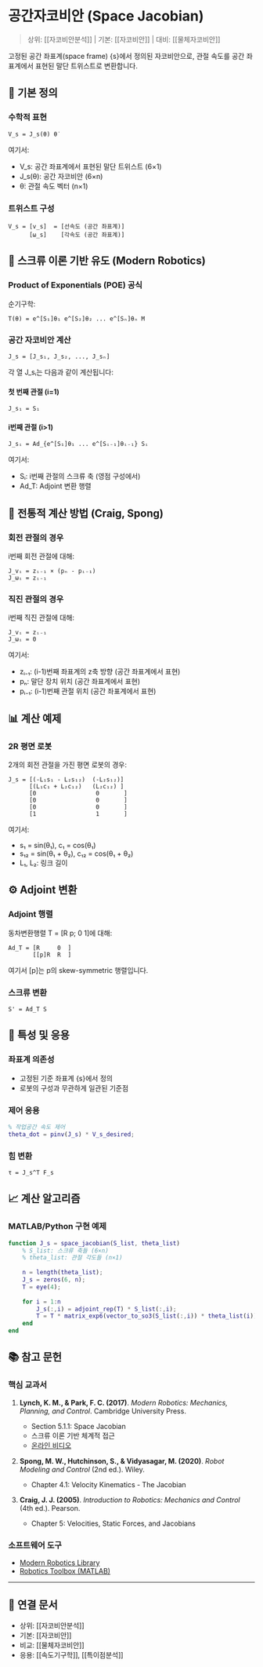 # 공간자코비안 (Space Jacobian)

> 상위: [[자코비안분석]] | 기본: [[자코비안]] | 대비: [[물체자코비안]]

고정된 공간 좌표계(space frame) {s}에서 정의된 자코비안으로, 관절 속도를 공간 좌표계에서 표현된 말단 트위스트로 변환합니다.

## 🎯 기본 정의

### 수학적 표현
```
V_s = J_s(θ) θ̇
```

여기서:
- V_s: 공간 좌표계에서 표현된 말단 트위스트 (6×1)
- J_s(θ): 공간 자코비안 (6×n)
- θ̇: 관절 속도 벡터 (n×1)

### 트위스트 구성
```
V_s = [v_s]  = [선속도 (공간 좌표계)]
      [ω_s]    [각속도 (공간 좌표계)]
```

## 📐 스크류 이론 기반 유도 (Modern Robotics)

### Product of Exponentials (POE) 공식
순기구학:
```
T(θ) = e^[S₁]θ₁ e^[S₂]θ₂ ... e^[Sₙ]θₙ M
```

### 공간 자코비안 계산
```
J_s = [J_s₁, J_s₂, ..., J_sₙ]
```

각 열 J_sᵢ는 다음과 같이 계산됩니다:

#### 첫 번째 관절 (i=1)
```
J_s₁ = S₁
```

#### i번째 관절 (i>1)
```
J_sᵢ = Ad_{e^[S₁]θ₁ ... e^[Sᵢ₋₁]θᵢ₋₁} Sᵢ
```

여기서:
- Sᵢ: i번째 관절의 스크류 축 (영점 구성에서)
- Ad_T: Adjoint 변환 행렬

## 🔧 전통적 계산 방법 (Craig, Spong)

### 회전 관절의 경우
i번째 회전 관절에 대해:
```
J_vᵢ = zᵢ₋₁ × (pₙ - pᵢ₋₁)
J_ωᵢ = zᵢ₋₁
```

### 직진 관절의 경우
i번째 직진 관절에 대해:
```
J_vᵢ = zᵢ₋₁
J_ωᵢ = 0
```

여기서:
- zᵢ₋₁: (i-1)번째 좌표계의 z축 방향 (공간 좌표계에서 표현)
- pₙ: 말단 장치 위치 (공간 좌표계에서 표현)
- pᵢ₋₁: (i-1)번째 관절 위치 (공간 좌표계에서 표현)

## 📊 계산 예제

### 2R 평면 로봇
2개의 회전 관절을 가진 평면 로봇의 경우:

```
J_s = [(-L₁s₁ - L₂s₁₂)  (-L₂s₁₂)]
      [(L₁c₁ + L₂c₁₂)   (L₂c₁₂) ]
      [0                 0       ]
      [0                 0       ]
      [0                 0       ]
      [1                 1       ]
```

여기서:
- s₁ = sin(θ₁), c₁ = cos(θ₁)
- s₁₂ = sin(θ₁ + θ₂), c₁₂ = cos(θ₁ + θ₂)
- L₁, L₂: 링크 길이

## ⚙️ Adjoint 변환

### Adjoint 행렬
동차변환행렬 T = [R p; 0 1]에 대해:
```
Ad_T = [R     0  ]
       [[p]R  R  ]
```

여기서 [p]는 p의 skew-symmetric 행렬입니다.

### 스크류 변환
```
S' = Ad_T S
```

## 🎯 특성 및 응용

### 좌표계 의존성
- 고정된 기준 좌표계 {s}에서 정의
- 로봇의 구성과 무관하게 일관된 기준점

### 제어 응용
```matlab
% 작업공간 속도 제어
theta_dot = pinv(J_s) * V_s_desired;
```

### 힘 변환
```
τ = J_s^T F_s
```

## 📈 계산 알고리즘

### MATLAB/Python 구현 예제
```matlab
function J_s = space_jacobian(S_list, theta_list)
    % S_list: 스크류 축들 (6×n)
    % theta_list: 관절 각도들 (n×1)
    
    n = length(theta_list);
    J_s = zeros(6, n);
    T = eye(4);
    
    for i = 1:n
        J_s(:,i) = adjoint_rep(T) * S_list(:,i);
        T = T * matrix_exp6(vector_to_so3(S_list(:,i)) * theta_list(i));
    end
end
```

## 📚 참고 문헌

### 핵심 교과서
1. **Lynch, K. M., & Park, F. C. (2017)**. *Modern Robotics: Mechanics, Planning, and Control*. Cambridge University Press.
   - Section 5.1.1: Space Jacobian
   - 스크류 이론 기반 체계적 접근
   - [온라인 비디오](https://modernrobotics.northwestern.edu/nu-gm-book-resource/5-1-1-space-jacobian/)

2. **Spong, M. W., Hutchinson, S., & Vidyasagar, M. (2020)**. *Robot Modeling and Control* (2nd ed.). Wiley.
   - Chapter 4.1: Velocity Kinematics - The Jacobian

3. **Craig, J. J. (2005)**. *Introduction to Robotics: Mechanics and Control* (4th ed.). Pearson.
   - Chapter 5: Velocities, Static Forces, and Jacobians

### 소프트웨어 도구
- [Modern Robotics Library](https://github.com/NxRLab/ModernRobotics)
- [Robotics Toolbox (MATLAB)](https://petercorke.com/toolboxes/robotics-toolbox/)

---

## 🔗 연결 문서
- 상위: [[자코비안분석]]
- 기본: [[자코비안]]
- 비교: [[물체자코비안]]
- 응용: [[속도기구학]], [[특이점분석]]